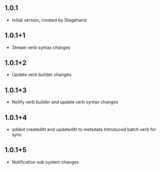 ## 1.0.1
- Initial version, created by Stagehand
## 1.0.1+1
- Stream verb syntax changes
## 1.0.1+2
- Update verb builder changes
## 1.0.1+3
- Notify verb builder and update verb syntax changes
## 1.0.1+4
- added createdAt and updatedAt to metadata Introduced batch verb for sync
## 1.0.1+5
- Notification sub system changes
